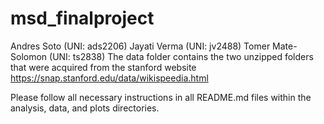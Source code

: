 # msd_finalproject
Andres Soto        (UNI: ads2206)
Jayati Verma       (UNI: jv2488)
Tomer Mate-Solomon (UNI: ts2838)
The data folder contains the two unzipped folders that were acquired from the stanford website https://snap.stanford.edu/data/wikispeedia.html

Please follow all necessary instructions in all README.md files within the analysis, data, and plots directories. 

